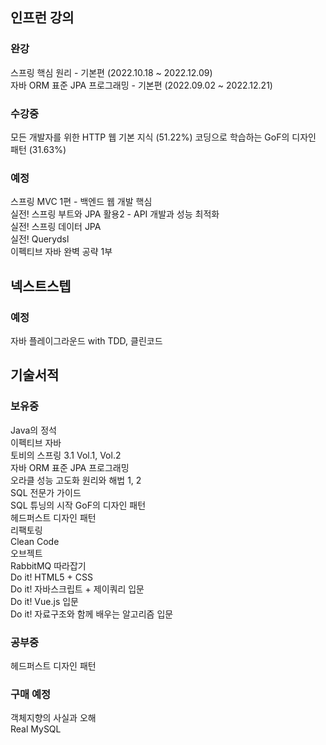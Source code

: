 ## 인프런 강의
### 완강  
스프링 핵심 원리 - 기본편 (2022.10.18 ~ 2022.12.09)  
자바 ORM 표준 JPA 프로그래밍 - 기본편 (2022.09.02 ~ 2022.12.21)  

### 수강중
모든 개발자를 위한 HTTP 웹 기본 지식 (51.22%)
코딩으로 학습하는 GoF의 디자인 패턴 (31.63%)  

### 예정
스프링 MVC 1편 - 백엔드 웹 개발 핵심  
실전! 스프링 부트와 JPA 활용2 - API 개발과 성능 최적화  
실전! 스프링 데이터 JPA  
실전! Querydsl  
이펙티브 자바 완벽 공략 1부  

## 넥스트스텝
### 예정
자바 플레이그라운드 with TDD, 클린코드

## 기술서적
### 보유중
Java의 정석  
이펙티브 자바  
토비의 스프링 3.1 Vol.1, Vol.2  
자바 ORM 표준 JPA 프로그래밍  
오라클 성능 고도화 원리와 해법 1, 2  
SQL 전문가 가이드  
SQL 튜닝의 시작
GoF의 디자인 패턴  
헤드퍼스트 디자인 패턴  
리팩토링  
Clean Code  
오브젝트  
RabbitMQ 따라잡기  
Do it! HTML5 + CSS  
Do it! 자바스크립트 + 제이쿼리 입문  
Do it! Vue.js 입문  
Do it! 자료구조와 함께 배우는 알고리즘 입문  

### 공부중
헤드퍼스트 디자인 패턴

### 구매 예정
객체지향의 사실과 오해    
Real MySQL